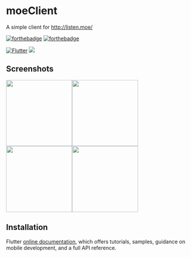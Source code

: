 moeClient
==========
A simple client for http://listen.moe/



[![forthebadge](https://forthebadge.com/images/badges/built-for-android.svg)](https://forthebadge.com) [![forthebadge](https://forthebadge.com/images/badges/built-with-love.svg)](https://forthebadge.com) 

[![Flutter](https://img.shields.io/badge/flutter-v1.14.6-blue)](https://flutter.dev)  <img src = "https://cdn.discordapp.com/avatars/222167140004790273/1e83e8b7302d5aee17be283e7f86294b.png?size=40">

Screenshots
----

<img src = " https://cdn.discordapp.com/attachments/683669886978752524/688682844096299035/Screenshot_20200315-150937.jpg" width = 180><img src = "https://cdn.discordapp.com/attachments/683669886978752524/688678824816410634/Screenshot_20200315-145301.jpg" width = 180><img src = "https://cdn.discordapp.com/attachments/683669886978752524/688678824543780874/Screenshot_20200315-145256.jpg" width = 180><img src = "https://cdn.discordapp.com/attachments/683669886978752524/688679795567230998/Screenshot_20200315-145730.jpg" width = 180>



## Installation

Flutter [online documentation](https://flutter.dev/docs), which offers tutorials,
samples, guidance on mobile development, and a full API reference.